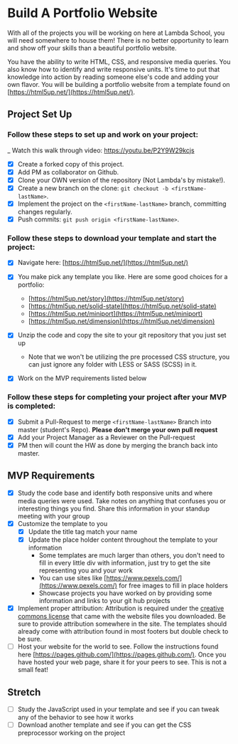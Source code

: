 # Build A Portfolio Website

With all of the projects you will be working on here at Lambda School, you will need somewhere to house them!  There is no better opportunity to learn and show off your skills than a beautiful portfolio website.  

You have the ability to write HTML, CSS, and responsive media queries.  You also know how to identify and write responsive units.  It's time to put that knowledge into action by reading someone else's code and adding your own flavor.  You will be building a portfolio website from a template found on [https://html5up.net/](https://html5up.net/).

## Project Set Up

### Follow these steps to set up and work on your project:

_ Watch this walk through video:  https://youtu.be/P2Y9W29kcjs

- [X] Create a forked copy of this project.
- [X] Add PM as collaborator on Github.
- [X] Clone your OWN version of the repository (Not Lambda's by mistake!).
- [X] Create a new branch on the clone: `git checkout -b <firstName-lastName>`.
- [X] Implement the project on the `<firstName-lastName>` branch, committing changes regularly.
- [X] Push commits: `git push origin <firstName-lastName>`.

### Follow these steps to download your template and start the project:

- [X] Navigate here: [https://html5up.net/](https://html5up.net/)
- [X] You make pick any template you like.  Here are some good choices for a portfolio:
	- [https://html5up.net/story](https://html5up.net/story)
	- [https://html5up.net/solid-state](https://html5up.net/solid-state)
	- [https://html5up.net/miniport](https://html5up.net/miniport)
	- [https://html5up.net/dimension](https://html5up.net/dimension)

- [X] Unzip the code and copy the site to your git repository that you just set up
  * Note that we won't be utilizing the pre processed CSS structure, you can just ignore any folder with LESS or SASS (SCSS) in it.
- [X] Work on the MVP requirements listed below

### Follow these steps for completing your project after your MVP is completed:

- [X] Submit a Pull-Request to merge `<firstName-lastName>` Branch into master (student's Repo). **Please don't merge your own pull request**
- [X] Add your Project Manager as a Reviewer on the Pull-request
- [X] PM then will count the HW as done by merging the branch back into master.

## MVP Requirements

- [X] Study the code base and identify both responsive units and where media queries were used.  Take notes on anything that confuses you or interesting things you find.  Share this information in your standup meeting with your group
- [X] Customize the template to you 
	- [X] Update the title tag match your name
	- [X] Update the place holder content throughout the template to your information
		* Some templates are much larger than others, you don't need to fill in every little div with information, just try to get the site representing you and your work 
		* You can use sites like [https://www.pexels.com/](https://www.pexels.com/) for free images to fill in place holders
		* Showcase projects you have worked on by providing some information and links to your git hub projects
- [X] Implement proper attribution: Attribution is required under the [creative commons license](https://html5up.net/license) that came with the website files you downloaded.  Be sure to provide attribution somewhere in the site.  The templates should already come with attribution found in most footers but double check to be sure.
- [ ] Host your website for the world to see. Follow the instructions found here [https://pages.github.com/](https://pages.github.com/).  Once you have hosted your web page, share it for your peers to see.  This is not a small feat!

## Stretch

- [ ] Study the JavaScript used in your template and see if you can tweak any of the behavior to see how it works
- [ ] Download another template and see if you can get the CSS preprocessor working on the project